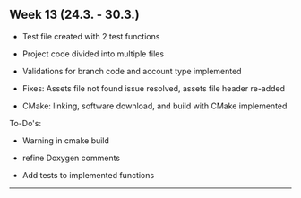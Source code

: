## Week 13 (24.3. - 30.3.)

- Test file created with 2 test functions

- Project code divided into multiple files

- Validations for branch code and account type implemented

- Fixes: Assets file not found issue resolved, assets file header re-added

- CMake: linking, software download, and build with CMake implemented

To-Do's:
- Warning in cmake build

- refine Doxygen comments

- Add tests to implemented functions 


------------------------

